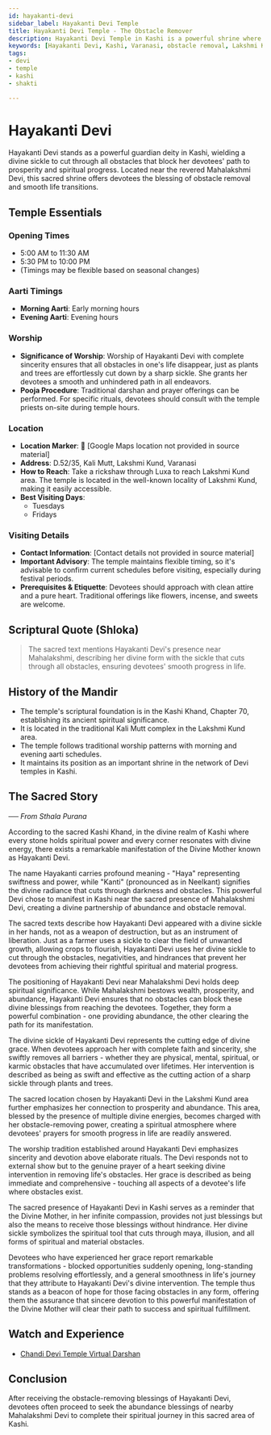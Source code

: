 ```yaml
---
id: hayakanti-devi
sidebar_label: Hayakanti Devi Temple
title: Hayakanti Devi Temple - The Obstacle Remover
description: Hayakanti Devi Temple in Kashi is a powerful shrine where the goddess, with her divine sickle, removes all obstacles from her devotees' path.
keywords: [Hayakanti Devi, Kashi, Varanasi, obstacle removal, Lakshmi Kund]
tags:
- devi
- temple
- kashi
- shakti

---
```

# Hayakanti Devi

Hayakanti Devi stands as a powerful guardian deity in Kashi, wielding a divine sickle to cut through all obstacles that block her devotees' path to prosperity and spiritual progress. Located near the revered Mahalakshmi Devi, this sacred shrine offers devotees the blessing of obstacle removal and smooth life transitions.

## Temple Essentials

### Opening Times
* 5:00 AM to 11:30 AM
* 5:30 PM to 10:00 PM
* (Timings may be flexible based on seasonal changes)

### Aarti Timings
* **Morning Aarti**: Early morning hours
* **Evening Aarti**: Evening hours

### Worship
* **Significance of Worship**: Worship of Hayakanti Devi with complete sincerity ensures that all obstacles in one's life disappear, just as plants and trees are effortlessly cut down by a sharp sickle. She grants her devotees a smooth and unhindered path in all endeavors.
* **Pooja Procedure**: Traditional darshan and prayer offerings can be performed. For specific rituals, devotees should consult with the temple priests on-site during temple hours.

### Location
* **Location Marker**: 📍 [Google Maps location not provided in source material]
* **Address**: D.52/35, Kali Mutt, Lakshmi Kund, Varanasi
* **How to Reach**: Take a rickshaw through Luxa to reach Lakshmi Kund area. The temple is located in the well-known locality of Lakshmi Kund, making it easily accessible.
* **Best Visiting Days**: 
  * Tuesdays
  * Fridays

### Visiting Details
* **Contact Information**: [Contact details not provided in source material]
* **Important Advisory**: The temple maintains flexible timing, so it's advisable to confirm current schedules before visiting, especially during festival periods.
* **Prerequisites & Etiquette**: Devotees should approach with clean attire and a pure heart. Traditional offerings like flowers, incense, and sweets are welcome.

## Scriptural Quote (Shloka)
> The sacred text mentions Hayakanti Devi's presence near Mahalakshmi, describing her divine form with the sickle that cuts through all obstacles, ensuring devotees' smooth progress in life.

## History of the Mandir
* The temple's scriptural foundation is in the Kashi Khand, Chapter 70, establishing its ancient spiritual significance.
* It is located in the traditional Kali Mutt complex in the Lakshmi Kund area.
* The temple follows traditional worship patterns with morning and evening aarti schedules.
* It maintains its position as an important shrine in the network of Devi temples in Kashi.

## The Sacred Story
*── From Sthala Purana*

According to the sacred Kashi Khand, in the divine realm of Kashi where every stone holds spiritual power and every corner resonates with divine energy, there exists a remarkable manifestation of the Divine Mother known as Hayakanti Devi.

The name Hayakanti carries profound meaning - "Haya" representing swiftness and power, while "Kanti" (pronounced as in Neelkant) signifies the divine radiance that cuts through darkness and obstacles. This powerful Devi chose to manifest in Kashi near the sacred presence of Mahalakshmi Devi, creating a divine partnership of abundance and obstacle removal.

The sacred texts describe how Hayakanti Devi appeared with a divine sickle in her hands, not as a weapon of destruction, but as an instrument of liberation. Just as a farmer uses a sickle to clear the field of unwanted growth, allowing crops to flourish, Hayakanti Devi uses her divine sickle to cut through the obstacles, negativities, and hindrances that prevent her devotees from achieving their rightful spiritual and material progress.

The positioning of Hayakanti Devi near Mahalakshmi Devi holds deep spiritual significance. While Mahalakshmi bestows wealth, prosperity, and abundance, Hayakanti Devi ensures that no obstacles can block these divine blessings from reaching the devotees. Together, they form a powerful combination - one providing abundance, the other clearing the path for its manifestation.

The divine sickle of Hayakanti Devi represents the cutting edge of divine grace. When devotees approach her with complete faith and sincerity, she swiftly removes all barriers - whether they are physical, mental, spiritual, or karmic obstacles that have accumulated over lifetimes. Her intervention is described as being as swift and effective as the cutting action of a sharp sickle through plants and trees.

The sacred location chosen by Hayakanti Devi in the Lakshmi Kund area further emphasizes her connection to prosperity and abundance. This area, blessed by the presence of multiple divine energies, becomes charged with her obstacle-removing power, creating a spiritual atmosphere where devotees' prayers for smooth progress in life are readily answered.

The worship tradition established around Hayakanti Devi emphasizes sincerity and devotion above elaborate rituals. The Devi responds not to external show but to the genuine prayer of a heart seeking divine intervention in removing life's obstacles. Her grace is described as being immediate and comprehensive - touching all aspects of a devotee's life where obstacles exist.

The sacred presence of Hayakanti Devi in Kashi serves as a reminder that the Divine Mother, in her infinite compassion, provides not just blessings but also the means to receive those blessings without hindrance. Her divine sickle symbolizes the spiritual tool that cuts through maya, illusion, and all forms of spiritual and material obstacles.

Devotees who have experienced her grace report remarkable transformations - blocked opportunities suddenly opening, long-standing problems resolving effortlessly, and a general smoothness in life's journey that they attribute to Hayakanti Devi's divine intervention. The temple thus stands as a beacon of hope for those facing obstacles in any form, offering them the assurance that sincere devotion to this powerful manifestation of the Divine Mother will clear their path to success and spiritual fulfillment.

## Watch and Experience
* [Chandi Devi Temple Virtual Darshan](https://www.youtube.com/watch?v=BQZWSYUQx5k)

## Conclusion
After receiving the obstacle-removing blessings of Hayakanti Devi, devotees often proceed to seek the abundance blessings of nearby Mahalakshmi Devi to complete their spiritual journey in this sacred area of Kashi.